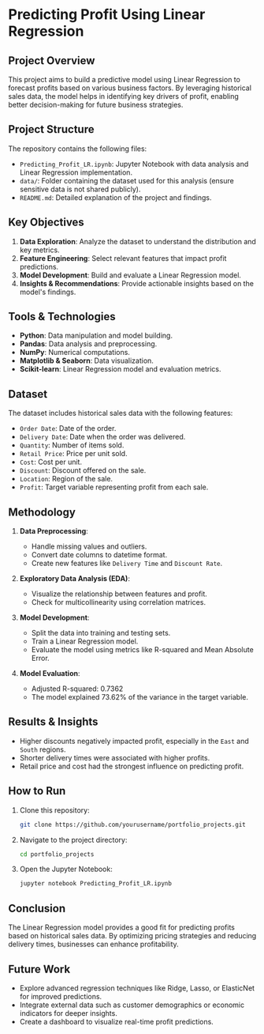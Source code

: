 
# Predicting Profit Using Linear Regression

## Project Overview

This project aims to build a predictive model using Linear Regression to forecast profits based on various business factors. By leveraging historical sales data, the model helps in identifying key drivers of profit, enabling better decision-making for future business strategies.

## Project Structure

The repository contains the following files:
- `Predicting_Profit_LR.ipynb`: Jupyter Notebook with data analysis and Linear Regression implementation.
- `data/`: Folder containing the dataset used for this analysis (ensure sensitive data is not shared publicly).
- `README.md`: Detailed explanation of the project and findings.

## Key Objectives

1. **Data Exploration**: Analyze the dataset to understand the distribution and key metrics.
2. **Feature Engineering**: Select relevant features that impact profit predictions.
3. **Model Development**: Build and evaluate a Linear Regression model.
4. **Insights & Recommendations**: Provide actionable insights based on the model's findings.

## Tools & Technologies

- **Python**: Data manipulation and model building.
- **Pandas**: Data analysis and preprocessing.
- **NumPy**: Numerical computations.
- **Matplotlib & Seaborn**: Data visualization.
- **Scikit-learn**: Linear Regression model and evaluation metrics.

## Dataset

The dataset includes historical sales data with the following features:
- `Order Date`: Date of the order.
- `Delivery Date`: Date when the order was delivered.
- `Quantity`: Number of items sold.
- `Retail Price`: Price per unit sold.
- `Cost`: Cost per unit.
- `Discount`: Discount offered on the sale.
- `Location`: Region of the sale.
- `Profit`: Target variable representing profit from each sale.

## Methodology

1. **Data Preprocessing**:
   - Handle missing values and outliers.
   - Convert date columns to datetime format.
   - Create new features like `Delivery Time` and `Discount Rate`.

2. **Exploratory Data Analysis (EDA)**:
   - Visualize the relationship between features and profit.
   - Check for multicollinearity using correlation matrices.

3. **Model Development**:
   - Split the data into training and testing sets.
   - Train a Linear Regression model.
   - Evaluate the model using metrics like R-squared and Mean Absolute Error.

4. **Model Evaluation**:
   - Adjusted R-squared: 0.7362
   - The model explained 73.62% of the variance in the target variable.

## Results & Insights

- Higher discounts negatively impacted profit, especially in the `East` and `South` regions.
- Shorter delivery times were associated with higher profits.
- Retail price and cost had the strongest influence on predicting profit.

## How to Run

1. Clone this repository:
   ```bash
   git clone https://github.com/yourusername/portfolio_projects.git
   ```
2. Navigate to the project directory:
   ```bash
   cd portfolio_projects
   ```
3. Open the Jupyter Notebook:
   ```bash
   jupyter notebook Predicting_Profit_LR.ipynb
   ```

## Conclusion

The Linear Regression model provides a good fit for predicting profits based on historical sales data. By optimizing pricing strategies and reducing delivery times, businesses can enhance profitability.

## Future Work

- Explore advanced regression techniques like Ridge, Lasso, or ElasticNet for improved predictions.
- Integrate external data such as customer demographics or economic indicators for deeper insights.
- Create a dashboard to visualize real-time profit predictions.
